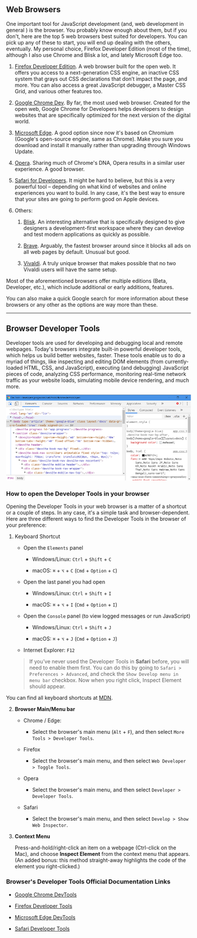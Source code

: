 ## Web Browsers

One important tool for JavaScript development (and, web development in general ) is the browser. You probably know enough about them, but if you don't, here are the top 5 web browsers best suited for developers. You can pick up any of these to start, you will end up dealing with the others, eventually. My personal choice, Firefox Developer Edition (most of the time), although I also use Chrome and Blisk a lot, and lately Microsoft Edge too.

1. [Firefox Developer Edition](https://www.mozilla.org/en-US/firefox/developer/). A web browser built for the open web. It offers you access to a next-generation CSS engine, an inactive CSS system that grays out CSS declarations that don’t impact the page, and more. You can also access a great JavaScript debugger, a Master CSS Grid, and various other features too.

2. [Google Chrome Dev](https://www.google.com/chrome/dev/). By far, the most used web browser. Created for the open web, Google Chrome for Developers helps developers to design websites that are specifically optimized for the next version of the digital world.

3. [Microsoft Edge](https://www.microsoft.com/en-us/edge). A good option since now it's based on Chromium (Google's open-source engine, same as Chrome). Make you sure you download and install it manually rather than upgrading through Windows Update.

4. [Opera](https://www.opera.com/). Sharing much of Chrome's DNA, Opera results in a similar user experience. A good browser.

5. [Safari for Developers](https://developer.apple.com/safari/). It might be hard to believe, but this is a very powerful tool – depending on what kind of websites and online experiences you want to build. In any case, it's the best way to ensure that your sites are going to perform good on Apple devices.

6. Others: 

    1. [Blisk](https://blisk.io/). An interesting alternative that is specifically designed to give designers a development-first workspace where they can develop and test modern applications as quickly as possible.

    2. [Brave](https://brave.com/). Arguably, the fastest browser around since it blocks all ads on all web pages by default. Unusual but good.

    3. [Vivaldi](https://vivaldi.com/). A truly unique browser that makes possible that no two Vivaldi users will have the same setup.

Most of the aforementioned browsers offer multiple editions (Beta, Developer, etc.), which include additional or early additions, features.

You can also make a quick Google search for more information about these browsers or any other as the options are way more than these.

***

## Browser Developer Tools

Developer tools are used for developing and debugging local and remote webpages. Today's browsers integrate built-in powerful developer tools, which helps us build better websites, faster. These tools enable us to do a myriad of things, like inspecting and editing DOM elements (from currently-loaded HTML, CSS, and JavaScript), executing (and debugging) JavaScript pieces of code, analyzing CSS performance, monitoring real-time network traffic as your website loads, simulating mobile device rendering, and much more.

![Chrome's Developer Tools window](./images/chrome-devtools.png)

### How to open the Developer Tools in your browser

Opening the Developer Tools in your web browser is a matter of a shortcut or a couple of steps. In any case, it's a simple task and browser-dependent. Here are three different ways to find the Developer Tools in the browser of your preference:

1. Keyboard Shortcut

    - Open the `Elements` panel
        - Windows/Linux: `Ctrl` + `Shift` +  `C`

        - macOS: `⌘` + `⌥` +  `C`  (`Cmd` + `Option` +  `C`)

    - Open the last panel you had open
        - Windows/Linux: `Ctrl` + `Shift` +  `I`

        - macOS: `⌘` + `⌥` +  `I`  (`Cmd` + `Option` +  `I`)

    - Open the `Console` panel (to view logged messages or run JavaScript)
        - Windows/Linux: `Ctrl` + `Shift` +  `J`

        - macOS: `⌘` + `⌥` +  `J`  (`Cmd` + `Option` +  `J`)

    - Internet Explorer: `F12`

    > If you’ve never used the Developer Tools in **Safari** before, you will need to enable them first. You can do this by going to `Safari > Preferences > Advanced`, and check the `Show Develop menu in menu bar` checkbox. Now when you right click, Inspect Element should appear.

You can find all keyboard shortcuts at [MDN](https://developer.mozilla.org/en-US/docs/Tools/Keyboard_shortcuts).

2. **Browser Main/Menu bar**
    - Chrome / Edge:
        - Select the browser's main menu (`Alt` + `F`), and then select `More Tools > Developer Tools`.

    - Firefox
        - Select the browser's main menu, and then select `Web Developer > Toggle Tools`.

    - Opera
        - Select the browser's main menu, and then select `Developer > Developer Tools`.

    - Safari
        - Select the browser's main menu, and then select `Develop > Show Web Inspector`.

3. **Context Menu**

    Press-and-hold/right-click an item on a webpage (Ctrl-click on the Mac), and choose **Inspect Element** from the context menu that appears. (An added bonus: this method straight-away highlights the code of the element you right-clicked.)

### Browser's Developer Tools Official Documentation Links

- [Google Chrome DevTools](https://developers.google.com/web/tools/chrome-devtools)

- [Firefox Developer Tools](https://developer.mozilla.org/en-US/docs/Tools)

- [Microsoft Edge DevTools](https://docs.microsoft.com/en-us/microsoft-edge/devtools-guide-chromium/open)

- [Safari Developer Tools](https://developer.apple.com/safari/tools/)

